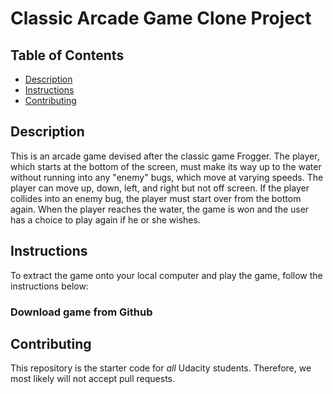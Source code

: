 # Classic Arcade Game Clone Project

## Table of Contents

- [Description](#description)
- [Instructions](#instructions)
- [Contributing](#contributing)

## Description

This is an arcade game devised after the classic game Frogger. The player, which starts at the bottom of the screen, must make its way up to the water without running into any "enemy" bugs, which move at varying speeds. The player can move up, down, left, and right but not off screen. If the player collides into an enemy bug, the player must start over from the bottom again. When the player reaches the water, the game is won and the user has a choice to play again if he or she wishes.

## Instructions

To extract the game onto your local computer and play the game, follow the instructions below:
### Download game from Github

## Contributing

This repository is the starter code for _all_ Udacity students. Therefore, we most likely will not accept pull requests.
